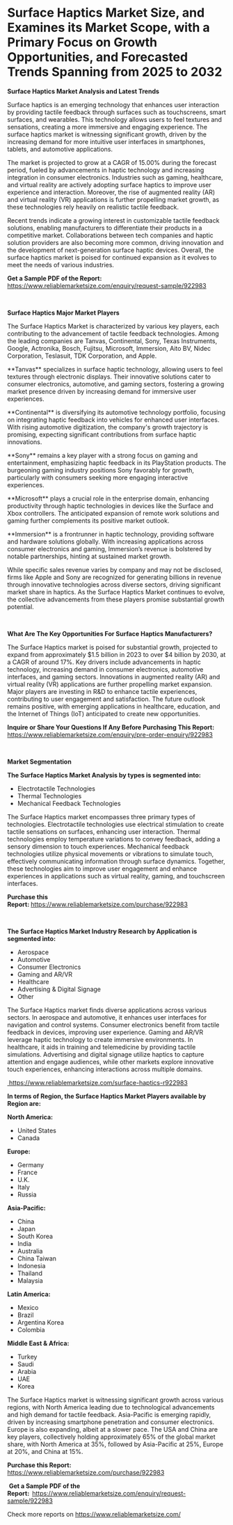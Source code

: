 <p><h1>Surface Haptics Market Size, and Examines its Market Scope, with a Primary Focus on Growth Opportunities, and Forecasted Trends Spanning from 2025 to 2032</h1></p><p><strong>Surface Haptics Market Analysis and Latest Trends</strong></p>
<p><p>Surface haptics is an emerging technology that enhances user interaction by providing tactile feedback through surfaces such as touchscreens, smart surfaces, and wearables. This technology allows users to feel textures and sensations, creating a more immersive and engaging experience. The surface haptics market is witnessing significant growth, driven by the increasing demand for more intuitive user interfaces in smartphones, tablets, and automotive applications.</p><p>The market is projected to grow at a CAGR of 15.00% during the forecast period, fueled by advancements in haptic technology and increasing integration in consumer electronics. Industries such as gaming, healthcare, and virtual reality are actively adopting surface haptics to improve user experience and interaction. Moreover, the rise of augmented reality (AR) and virtual reality (VR) applications is further propelling market growth, as these technologies rely heavily on realistic tactile feedback.</p><p>Recent trends indicate a growing interest in customizable tactile feedback solutions, enabling manufacturers to differentiate their products in a competitive market. Collaborations between tech companies and haptic solution providers are also becoming more common, driving innovation and the development of next-generation surface haptic devices. Overall, the surface haptics market is poised for continued expansion as it evolves to meet the needs of various industries.</p></p>
<p><strong>Get a Sample PDF of the Report:&nbsp;</strong> <a href="https://www.reliablemarketsize.com/enquiry/request-sample/922983?utm_campaign=2799&utm_medium=2&utm_source=Github&utm_content=ia&utm_term=05032025&utm_id=surface-haptics">https://www.reliablemarketsize.com/enquiry/request-sample/922983</a></p>
<p>&nbsp;</p>
<p><strong>Surface Haptics Major Market Players</strong></p>
<p><p>The Surface Haptics Market is characterized by various key players, each contributing to the advancement of tactile feedback technologies. Among the leading companies are Tanvas, Continental, Sony, Texas Instruments, Google, Actronika, Bosch, Fujitsu, Microsoft, Immersion, Aito BV, Nidec Corporation, Teslasuit, TDK Corporation, and Apple.</p><p>**Tanvas** specializes in surface haptic technology, allowing users to feel textures through electronic displays. Their innovative solutions cater to consumer electronics, automotive, and gaming sectors, fostering a growing market presence driven by increasing demand for immersive user experiences.</p><p>**Continental** is diversifying its automotive technology portfolio, focusing on integrating haptic feedback into vehicles for enhanced user interfaces. With rising automotive digitization, the company's growth trajectory is promising, expecting significant contributions from surface haptic innovations.</p><p>**Sony** remains a key player with a strong focus on gaming and entertainment, emphasizing haptic feedback in its PlayStation products. The burgeoning gaming industry positions Sony favorably for growth, particularly with consumers seeking more engaging interactive experiences.</p><p>**Microsoft** plays a crucial role in the enterprise domain, enhancing productivity through haptic technologies in devices like the Surface and Xbox controllers. The anticipated expansion of remote work solutions and gaming further complements its positive market outlook.</p><p>**Immersion** is a frontrunner in haptic technology, providing software and hardware solutions globally. With increasing applications across consumer electronics and gaming, Immersion’s revenue is bolstered by notable partnerships, hinting at sustained market growth.</p><p>While specific sales revenue varies by company and may not be disclosed, firms like Apple and Sony are recognized for generating billions in revenue through innovative technologies across diverse sectors, driving significant market share in haptics. As the Surface Haptics Market continues to evolve, the collective advancements from these players promise substantial growth potential.</p></p>
<p>&nbsp;</p>
<p><strong>What Are The Key Opportunities For Surface Haptics Manufacturers?</strong></p>
<p><p>The Surface Haptics market is poised for substantial growth, projected to expand from approximately $1.5 billion in 2023 to over $4 billion by 2030, at a CAGR of around 17%. Key drivers include advancements in haptic technology, increasing demand in consumer electronics, automotive interfaces, and gaming sectors. Innovations in augmented reality (AR) and virtual reality (VR) applications are further propelling market expansion. Major players are investing in R&D to enhance tactile experiences, contributing to user engagement and satisfaction. The future outlook remains positive, with emerging applications in healthcare, education, and the Internet of Things (IoT) anticipated to create new opportunities.</p></p>
<p><strong>Inquire or Share Your Questions If Any Before Purchasing This Report:</strong> <a href="https://www.reliablemarketsize.com/enquiry/pre-order-enquiry/922983?utm_campaign=2799&utm_medium=2&utm_source=Github&utm_content=ia&utm_term=05032025&utm_id=surface-haptics">https://www.reliablemarketsize.com/enquiry/pre-order-enquiry/922983</a></p>
<p>&nbsp;</p>
<p><strong>Market Segmentation</strong></p>
<p><strong>The Surface Haptics Market Analysis by types is segmented into:</strong></p>
<p><ul><li>Electrotactile Technologies</li><li>Thermal Technologies</li><li>Mechanical Feedback Technologies</li></ul></p>
<p><p>The Surface Haptics market encompasses three primary types of technologies. Electrotactile technologies use electrical stimulation to create tactile sensations on surfaces, enhancing user interaction. Thermal technologies employ temperature variations to convey feedback, adding a sensory dimension to touch experiences. Mechanical feedback technologies utilize physical movements or vibrations to simulate touch, effectively communicating information through surface dynamics. Together, these technologies aim to improve user engagement and enhance experiences in applications such as virtual reality, gaming, and touchscreen interfaces.</p></p>
<p><strong>Purchase this Report:&nbsp;</strong><a href="https://www.reliablemarketsize.com/purchase/922983?utm_campaign=2799&utm_medium=2&utm_source=Github&utm_content=ia&utm_term=05032025&utm_id=surface-haptics">https://www.reliablemarketsize.com/purchase/922983</a></p>
<p>&nbsp;</p>
<p><strong>The Surface Haptics Market Industry Research by Application is segmented into:</strong></p>
<p><ul><li>Aerospace</li><li>Automotive</li><li>Consumer Electronics</li><li>Gaming and AR/VR</li><li>Healthcare</li><li>Advertising & Digital Signage</li><li>Other</li></ul></p>
<p><p>The Surface Haptics market finds diverse applications across various sectors. In aerospace and automotive, it enhances user interfaces for navigation and control systems. Consumer electronics benefit from tactile feedback in devices, improving user experience. Gaming and AR/VR leverage haptic technology to create immersive environments. In healthcare, it aids in training and telemedicine by providing tactile simulations. Advertising and digital signage utilize haptics to capture attention and engage audiences, while other markets explore innovative touch experiences, enhancing interactions across multiple domains.</p></p>
<p><a href="https://www.reliablemarketsize.com/surface-haptics-r922983?utm_campaign=2799&utm_medium=2&utm_source=Github&utm_content=ia&utm_term=05032025&utm_id=surface-haptics">&nbsp;https://www.reliablemarketsize.com/surface-haptics-r922983</a></p>
<p><strong>In terms of Region, the Surface Haptics Market Players available by Region are:</strong></p>
<p>
    <p> <strong> North America: </strong>
        <ul>
            <li>United States</li>
            <li>Canada</li>
        </ul>
        </p> 
    <p> <strong> Europe: </strong>
        <ul>
            <li>Germany</li>
            <li>France</li>
            <li>U.K.</li>
            <li>Italy</li>
            <li>Russia</li>
        </ul>
        </p> 
    <p> <strong> Asia-Pacific: </strong>
        <ul>
            <li>China</li>
            <li>Japan</li>
            <li>South Korea</li>
            <li>India</li>
            <li>Australia</li>
            <li>China Taiwan</li>
            <li>Indonesia</li>
            <li>Thailand</li>
            <li>Malaysia</li>
        </ul>
        </p> 
    <p> <strong> Latin America: </strong>
        <ul>
            <li>Mexico</li>
            <li>Brazil</li>
            <li>Argentina Korea</li>
            <li>Colombia</li>
        </ul>
        </p> 
    <p> <strong> Middle East & Africa: </strong>
        <ul>
            <li>Turkey</li>
            <li>Saudi</li>
            <li>Arabia</li>
            <li>UAE</li>
            <li>Korea</li>
        </ul>
    </p>
    </p>
<p><p>The Surface Haptics market is witnessing significant growth across various regions, with North America leading due to technological advancements and high demand for tactile feedback. Asia-Pacific is emerging rapidly, driven by increasing smartphone penetration and consumer electronics. Europe is also expanding, albeit at a slower pace. The USA and China are key players, collectively holding approximately 65% of the global market share, with North America at 35%, followed by Asia-Pacific at 25%, Europe at 20%, and China at 15%.</p></p>
<p><strong>Purchase this Report: </strong><a href="https://www.reliablemarketsize.com/purchase/922983?utm_campaign=2799&utm_medium=2&utm_source=Github&utm_content=ia&utm_term=05032025&utm_id=surface-haptics">https://www.reliablemarketsize.com/purchase/922983</a></p>
<p>&nbsp;<strong>Get a Sample PDF of the Report:&nbsp;&nbsp;</strong><a href="https://www.reliablemarketsize.com/enquiry/request-sample/922983?utm_campaign=2799&utm_medium=2&utm_source=Github&utm_content=ia&utm_term=05032025&utm_id=surface-haptics">https://www.reliablemarketsize.com/enquiry/request-sample/922983</a></p>
<p><strong></strong></p>
<p>Check more reports on <a href="https://www.reliablemarketsize.com/?utm_campaign=2799&utm_medium=2&utm_source=Github&utm_content=ia&utm_term=05032025&utm_id=surface-haptics">https://www.reliablemarketsize.com/</a></p>